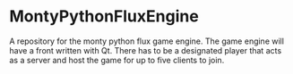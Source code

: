 # MontyPythonFluxEngine
A repository for the monty python flux game engine. The game engine will have a front written with Qt. There has to be a designated player that acts as a server and host the game for up to five clients to join.
